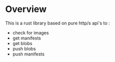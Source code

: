# Overview

This is a rust library based on pure http/s api's to :  
- check for images
- get manifests
- get blobs
- push blobs
- push manifests

